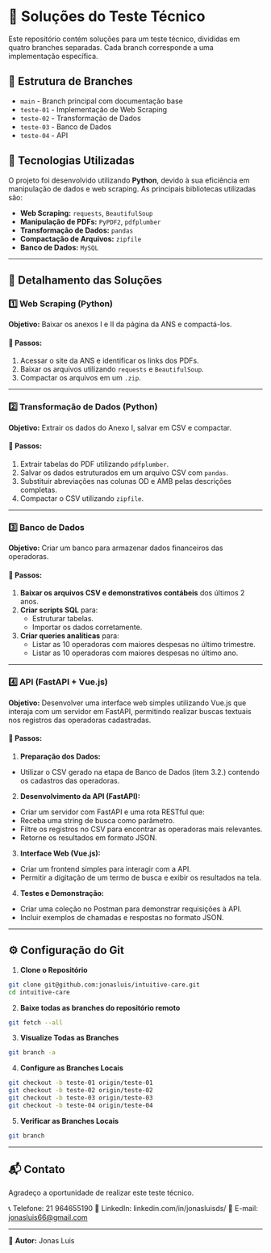 # 📌 Soluções do Teste Técnico

Este repositório contém soluções para um teste técnico, divididas em quatro branches separadas. Cada branch corresponde a uma implementação específica.

## 🌳 Estrutura de Branches

- `main` - Branch principal com documentação base
- `teste-01` - Implementação de Web Scraping
- `teste-02` - Transformação de Dados
- `teste-03` - Banco de Dados
- `teste-04` - API

## 🔧 Tecnologias Utilizadas

O projeto foi desenvolvido utilizando **Python**, devido à sua eficiência em manipulação de dados e web scraping. As principais bibliotecas utilizadas são:

- **Web Scraping:** `requests`, `BeautifulSoup`
- **Manipulação de PDFs:** `PyPDF2`, `pdfplumber`
- **Transformação de Dados:** `pandas`
- **Compactação de Arquivos:** `zipfile`
- **Banco de Dados:** `MySQL`

---

## 📂 Detalhamento das Soluções

### 1️⃣ Web Scraping (Python)

**Objetivo:** Baixar os anexos I e II da página da ANS e compactá-los.

#### 📌 Passos:
1. Acessar o site da ANS e identificar os links dos PDFs.
2. Baixar os arquivos utilizando `requests` e `BeautifulSoup`.
3. Compactar os arquivos em um `.zip`.

---

### 2️⃣ Transformação de Dados (Python)

**Objetivo:** Extrair os dados do Anexo I, salvar em CSV e compactar.

#### 📌 Passos:
1. Extrair tabelas do PDF utilizando `pdfplumber`.
2. Salvar os dados estruturados em um arquivo CSV com `pandas`.
3. Substituir abreviações nas colunas OD e AMB pelas descrições completas.
4. Compactar o CSV utilizando `zipfile`.

---

### 3️⃣ Banco de Dados

**Objetivo:** Criar um banco para armazenar dados financeiros das operadoras.

#### 📌 Passos:

1. **Baixar os arquivos CSV e demonstrativos contábeis** dos últimos 2 anos.
2. **Criar scripts SQL** para:
    - Estruturar tabelas.
    - Importar os dados corretamente.
3. **Criar queries analíticas** para:
    - Listar as 10 operadoras com maiores despesas no último trimestre.
    - Listar as 10 operadoras com maiores despesas no último ano.

---

### 4️⃣ API (FastAPI + Vue.js)

**Objetivo:** Desenvolver uma interface web simples utilizando Vue.js que interaja com um servidor em FastAPI, permitindo realizar buscas textuais nos registros das operadoras cadastradas.

#### 📌 Passos:
1. **Preparação dos Dados:**
  - Utilizar o CSV gerado na etapa de Banco de Dados (item 3.2.) contendo os cadastros das operadoras.

2. **Desenvolvimento da API (FastAPI):**
  - Criar um servidor com FastAPI e uma rota RESTful que:
  - Receba uma string de busca como parâmetro.
  - Filtre os registros no CSV para encontrar as operadoras mais relevantes.
  - Retorne os resultados em formato JSON.

3. **Interface Web (Vue.js):**
  - Criar um frontend simples para interagir com a API.
  - Permitir a digitação de um termo de busca e exibir os resultados na tela.

4. **Testes e Demonstração:**
  - Criar uma coleção no Postman para demonstrar requisições à API.
  - Incluir exemplos de chamadas e respostas no formato JSON.

---

## ⚙️ Configuração do Git

1. **Clone o Repositório**
```bash
git clone git@github.com:jonasluis/intuitive-care.git
cd intuitive-care
```

2. **Baixe todas as branches do repositório remoto**
```bash
git fetch --all
```

3. **Visualize Todas as Branches**
```bash
git branch -a
```

4. **Configure as Branches Locais**
```bash
git checkout -b teste-01 origin/teste-01
git checkout -b teste-02 origin/teste-02
git checkout -b teste-03 origin/teste-03
git checkout -b teste-04 origin/teste-04
```

5. **Verificar as Branches Locais**
```bash
git branch
```

---

## 📬 Contato

Agradeço a oportunidade de realizar este teste técnico. 

📞 Telefone: 21 964655190
🔗 LinkedIn: linkedin.com/in/jonasluisds/
📧 E-mail: jonasluis66@gmail.com

---

🔗 **Autor:** Jonas Luis
